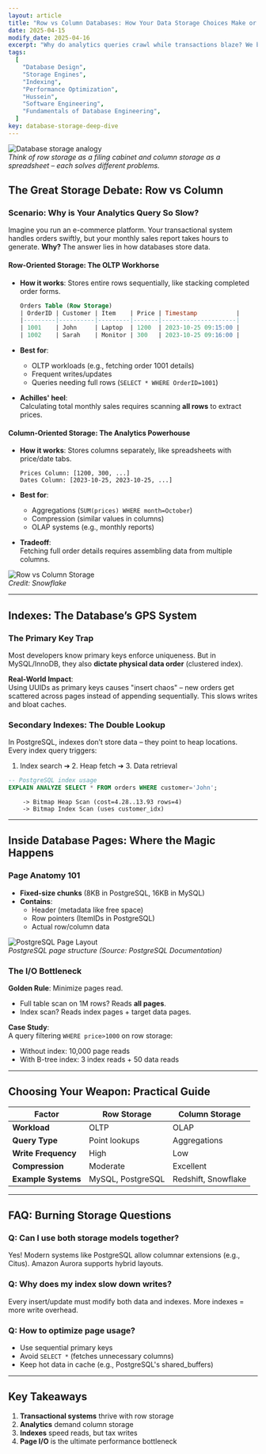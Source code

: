 ```yaml
---
layout: article
title: "Row vs Column Databases: How Your Data Storage Choices Make or Break Performance"
date: 2025-04-15
modify_date: 2025-04-16
excerpt: "Why do analytics queries crawl while transactions blaze? We break down row vs column storage, indexes, and the hidden world of database pages."
tags:
  [
    "Database Design",
    "Storage Engines",
    "Indexing",
    "Performance Optimization",
    "Hussein",
    "Software Engineering",
    "Fundamentals of Database Engineering",
  ]
key: database-storage-deep-dive
---
```


![Database storage analogy](https://miro.medium.com/v2/resize:fit:1400/1*8QJv2kAF5D8EjhYz_Xkshw.jpeg)  
_Think of row storage as a filing cabinet and column storage as a spreadsheet – each solves different problems._

## The Great Storage Debate: Row vs Column

### Scenario: Why is Your Analytics Query So Slow?

Imagine you run an e-commerce platform. Your transactional system handles orders swiftly, but your monthly sales report takes hours to generate. **Why?** The answer lies in how databases store data.

#### Row-Oriented Storage: The OLTP Workhorse

- **How it works**: Stores entire rows sequentially, like stacking completed order forms.

  ```sql
  Orders Table (Row Storage)
  | OrderID | Customer | Item    | Price | Timestamp           |
  |---------|----------|---------|-------|---------------------|
  | 1001    | John     | Laptop  | 1200  | 2023-10-25 09:15:00 |
  | 1002    | Sarah    | Monitor | 300   | 2023-10-25 09:16:00 |
  ```

- **Best for**:

  - OLTP workloads (e.g., fetching order 1001 details)
  - Frequent writes/updates
  - Queries needing full rows (`SELECT * WHERE OrderID=1001`)

- **Achilles' heel**:  
  Calculating total monthly sales requires scanning **all rows** to extract prices.

#### Column-Oriented Storage: The Analytics Powerhouse

- **How it works**: Stores columns separately, like spreadsheets with price/date tabs.

  ```text
  Prices Column: [1200, 300, ...]
  Dates Column: [2023-10-25, 2023-10-25, ...]
  ```

- **Best for**:

  - Aggregations (`SUM(prices) WHERE month=October`)
  - Compression (similar values in columns)
  - OLAP systems (e.g., monthly reports)

- **Tradeoff**:  
  Fetching full order details requires assembling data from multiple columns.

![Row vs Column Storage](https://www.snowflake.com/wp-content/uploads/2020/10/row-vs-column-oriented-database-1.png)  
_Credit: Snowflake_

---

## Indexes: The Database’s GPS System

### The Primary Key Trap

Most developers know primary keys enforce uniqueness. But in MySQL/InnoDB, they also **dictate physical data order** (clustered index).

**Real-World Impact**:  
Using UUIDs as primary keys causes "insert chaos" – new orders get scattered across pages instead of appending sequentially. This slows writes and bloat caches.

### Secondary Indexes: The Double Lookup

In PostgreSQL, indexes don’t store data – they point to heap locations. Every index query triggers:

1. Index search ➔ 2. Heap fetch ➔ 3. Data retrieval

```sql
-- PostgreSQL index usage
EXPLAIN ANALYZE SELECT * FROM orders WHERE customer='John';
```

```text
    -> Bitmap Heap Scan (cost=4.28..13.93 rows=4)
    -> Bitmap Index Scan (uses customer_idx)
```

---

## Inside Database Pages: Where the Magic Happens

### Page Anatomy 101

- **Fixed-size chunks** (8KB in PostgreSQL, 16KB in MySQL)
- **Contains**:
  - Header (metadata like free space)
  - Row pointers (ItemIDs in PostgreSQL)
  - Actual row/column data

![PostgreSQL Page Layout](https://www.postgresql.org/docs/current/images/page-layout.png)  
_PostgreSQL page structure (Source: PostgreSQL Documentation)_

### The I/O Bottleneck

**Golden Rule**: Minimize pages read.

- Full table scan on 1M rows? Reads **all pages**.
- Index scan? Reads index pages + target data pages.

**Case Study**:  
A query filtering `WHERE price>1000` on row storage:

- Without index: 10,000 page reads
- With B-tree index: 3 index reads + 50 data reads

---

## Choosing Your Weapon: Practical Guide

| Factor              | Row Storage       | Column Storage      |
| ------------------- | ----------------- | ------------------- |
| **Workload**        | OLTP              | OLAP                |
| **Query Type**      | Point lookups     | Aggregations        |
| **Write Frequency** | High              | Low                 |
| **Compression**     | Moderate          | Excellent           |
| **Example Systems** | MySQL, PostgreSQL | Redshift, Snowflake |

---

## FAQ: Burning Storage Questions

### Q: Can I use both storage models together?

Yes! Modern systems like PostgreSQL allow columnar extensions (e.g., Citus). Amazon Aurora supports hybrid layouts.

### Q: Why does my index slow down writes?

Every insert/update must modify both data and indexes. More indexes = more write overhead.

### Q: How to optimize page usage?

- Use sequential primary keys
- Avoid `SELECT *` (fetches unnecessary columns)
- Keep hot data in cache (e.g., PostgreSQL's shared_buffers)

---

## Key Takeaways

1. **Transactional systems** thrive with row storage
2. **Analytics** demand column storage
3. **Indexes** speed reads, but tax writes
4. **Page I/O** is the ultimate performance bottleneck
